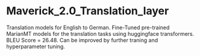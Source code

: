 # Maverick_2.0_Translation_layer
Translation models for English to German.
Fine-Tuned pre-trained MarianMT models for the translation tasks using huggingface transformers.
BLEU Score = 26.48. Can be improved by further traning and hyperparameter tuning.
